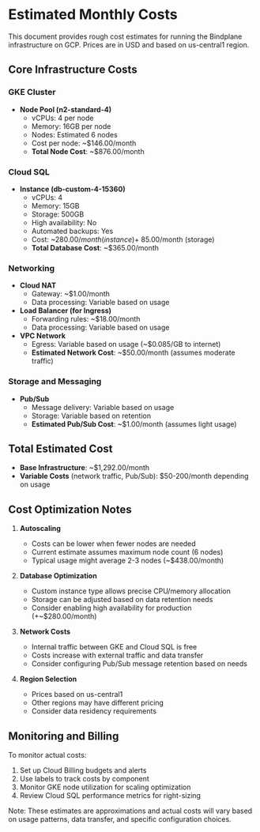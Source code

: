 # Estimated Monthly Costs

This document provides rough cost estimates for running the Bindplane infrastructure on GCP. Prices are in USD and based on us-central1 region.

## Core Infrastructure Costs

### GKE Cluster
- **Node Pool (n2-standard-4)**
  - vCPUs: 4 per node
  - Memory: 16GB per node
  - Nodes: Estimated 6 nodes
  - Cost per node: ~$146.00/month
  - **Total Node Cost**: ~$876.00/month

### Cloud SQL
- **Instance (db-custom-4-15360)**
  - vCPUs: 4
  - Memory: 15GB
  - Storage: 500GB
  - High availability: No
  - Automated backups: Yes
  - Cost: ~$280.00/month (instance) + ~$85.00/month (storage)
  - **Total Database Cost**: ~$365.00/month

### Networking
- **Cloud NAT**
  - Gateway: ~$1.00/month
  - Data processing: Variable based on usage
- **Load Balancer (for Ingress)**
  - Forwarding rules: ~$18.00/month
  - Data processing: Variable based on usage
- **VPC Network**
  - Egress: Variable based on usage (~$0.085/GB to internet)
  - **Estimated Network Cost**: ~$50.00/month (assumes moderate traffic)

### Storage and Messaging
- **Pub/Sub**
  - Message delivery: Variable based on usage
  - Storage: Variable based on retention
  - **Estimated Pub/Sub Cost**: ~$1.00/month (assumes light usage)

## Total Estimated Cost

- **Base Infrastructure**: ~$1,292.00/month
- **Variable Costs** (network traffic, Pub/Sub): $50-200/month depending on usage

## Cost Optimization Notes

1. **Autoscaling**
   - Costs can be lower when fewer nodes are needed
   - Current estimate assumes maximum node count (6 nodes)
   - Typical usage might average 2-3 nodes (~$438.00/month)

2. **Database Optimization**
   - Custom instance type allows precise CPU/memory allocation
   - Storage can be adjusted based on data retention needs
   - Consider enabling high availability for production (+~$280.00/month)

3. **Network Costs**
   - Internal traffic between GKE and Cloud SQL is free
   - Costs increase with external traffic and data transfer
   - Consider configuring Pub/Sub message retention based on needs

4. **Region Selection**
   - Prices based on us-central1
   - Other regions may have different pricing
   - Consider data residency requirements

## Monitoring and Billing

To monitor actual costs:
1. Set up Cloud Billing budgets and alerts
2. Use labels to track costs by component
3. Monitor GKE node utilization for scaling optimization
4. Review Cloud SQL performance metrics for right-sizing

Note: These estimates are approximations and actual costs will vary based on usage patterns, data transfer, and specific configuration choices.
